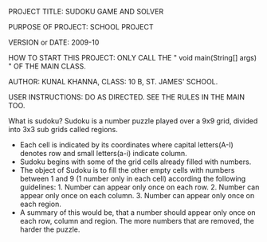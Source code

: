 
PROJECT TITLE: SUDOKU GAME AND SOLVER

PURPOSE OF PROJECT: SCHOOL PROJECT

VERSION or DATE: 2009-10

HOW TO START THIS PROJECT: ONLY CALL THE " void main(String[] args) " OF THE MAIN CLASS.

AUTHOR: KUNAL KHANNA, CLASS: 10 B, ST. JAMES' SCHOOL.

USER INSTRUCTIONS: DO AS DIRECTED. SEE THE RULES IN THE MAIN TOO.


What is sudoku?
Sudoku is a number puzzle played over a 9x9 grid, divided into 3x3 sub grids called regions.
  - Each cell is indicated by its coordinates where capital letters(A-I) denotes row 
      and small letters(a-i) indicate column. 
  - Sudoku begins with some of the grid cells already filled with numbers.
  - The object of Sudoku is to fill the other empty cells with numbers between 1 and 9 
       (1 number only in each cell) according the following guidelines:
         1. Number can appear only once on each row.
         2. Number can appear only once on each column.
         3. Number can appear only once on each region. 
  - A summary of this would be, that a number should appear only once on each row, column and region.
 The more numbers that are removed, the harder the puzzle.
